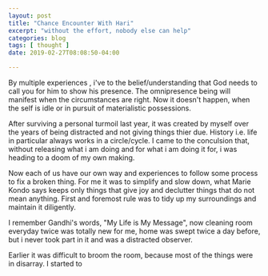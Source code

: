 ```yaml
---
layout: post
title: "Chance Encounter With Hari"
excerpt: "without the effort, nobody else can help"
categories: blog
tags: [ thought ]
date: 2019-02-27T08:08:50-04:00

---
```


By multiple experiences , i've to the belief/understanding that God needs to call you for him
to show his presence. The omnipresence being will manifest when the circumstances are right.
Now it doesn't happen, when the self is idle or in pursuit of materialistic possessions. 

After surviving a personal turmoil last year, it was created by myself over the years of being
distracted and not giving things thier due.  History i.e. life in particular always works
in a circle/cycle. I came to the conculsion that, without releasing what i am doing and for what i am doing it for, i was heading to a doom of my own making. 

Now each of us have our own way and experiences to follow some process to fix a broken thing.
For me it was to simplify and slow down, what Marie Kondo says keeps only things that give joy and declutter things that do not mean anything. First and foremost rule was to tidy up my surroundings and maintain it diligently. 

I remember Gandhi's words, "My Life is My Message", now cleaning room everyday twice was totally new for me, home was swept twice a day before, but i never took part in it and was a distracted observer. 

Earlier it was difficult to broom the room, because most of the things were in disarray. I started to 


